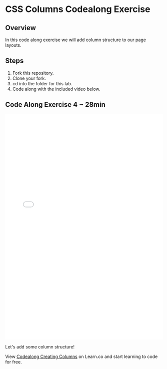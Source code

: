 # CSS Columns Codealong Exercise

## Overview

In this code along exercise we will add column structure to our page layouts.

## Steps

1. Fork this repository.
2. Clone your fork.
3. cd into the folder for this lab.
4. Code along with the included video below.

## Code Along Exercise 4 ~ 28min

<iframe width="100%" height="720" src="//www.youtube.com/embed/zZpAqtEXse0?rel=0&amp;controls=1&amp;showinfo=1" frameborder="0" allowfullscreen></iframe>

Let's add some column structure!

<p data-visibility='hidden'>View <a href='https://learn.co/tracks/full-stack-web-development/html-and-css/page-layout/codealong-creating-columns' title='Codealong Creating Columns'>Codealong Creating Columns</a> on Learn.co and start learning to code for free.</p>

